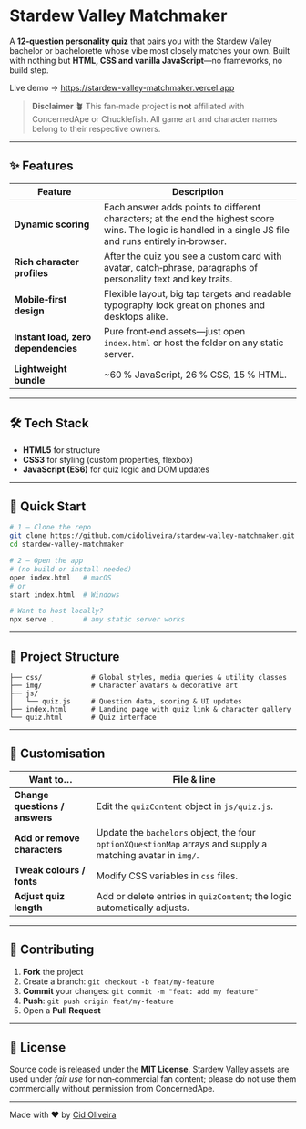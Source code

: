 # Stardew Valley Matchmaker

A **12‑question personality quiz** that pairs you with the Stardew Valley bachelor or bachelorette whose vibe most closely matches your own. Built with nothing but **HTML, CSS and vanilla JavaScript**—no frameworks, no build step.

Live demo → <https://stardew-valley-matchmaker.vercel.app>

> **Disclaimer 🪴** This fan‑made project is **not** affiliated with ConcernedApe or Chucklefish. All game art and character names belong to their respective owners.

---

## ✨ Features

| Feature | Description |
| ------- | ----------- |
| **Dynamic scoring** | Each answer adds points to different characters; at the end the highest score wins. The logic is handled in a single JS file and runs entirely in‑browser. |
| **Rich character profiles** | After the quiz you see a custom card with avatar, catch‑phrase, paragraphs of personality text and key traits. |
| **Mobile‑first design** | Flexible layout, big tap targets and readable typography look great on phones and desktops alike. |
| **Instant load, zero dependencies** | Pure front‑end assets—just open `index.html` or host the folder on any static server. |
| **Lightweight bundle** | ~60 % JavaScript, 26 % CSS, 15 % HTML. |

---

## 🛠 Tech Stack

- **HTML5** for structure  
- **CSS3** for styling (custom properties, flexbox)  
- **JavaScript (ES6)** for quiz logic and DOM updates

---

## 🚀 Quick Start

```bash
# 1 – Clone the repo
git clone https://github.com/cidoliveira/stardew-valley-matchmaker.git
cd stardew-valley-matchmaker

# 2 – Open the app
# (no build or install needed)
open index.html   # macOS
# or
start index.html  # Windows

# Want to host locally?
npx serve .       # any static server works
```

---

## 📂 Project Structure

```
├── css/            # Global styles, media queries & utility classes
├── img/            # Character avatars & decorative art
├── js/
│   └── quiz.js     # Question data, scoring & UI updates
├── index.html      # Landing page with quiz link & character gallery
└── quiz.html       # Quiz interface
```

---

## 🔧 Customisation

| Want to… | File & line |
| -------- | ----------- |
| **Change questions / answers** | Edit the `quizContent` object in `js/quiz.js`. |
| **Add or remove characters** | Update the `bachelors` object, the four `optionXQuestionMap` arrays and supply a matching avatar in `img/`. |
| **Tweak colours / fonts** | Modify CSS variables in `css` files. |
| **Adjust quiz length** | Add or delete entries in `quizContent`; the logic automatically adjusts. |

---

## 🤝 Contributing

1. **Fork** the project  
2. Create a branch: `git checkout -b feat/my-feature`  
3. **Commit** your changes: `git commit -m "feat: add my feature"`  
4. **Push**: `git push origin feat/my-feature`  
5. Open a **Pull Request**

---

## 📄 License

Source code is released under the **MIT License**. Stardew Valley assets are used under *fair use* for non‑commercial fan content; please do not use them commercially without permission from ConcernedApe.

---

Made with&nbsp;♥ by [Cid Oliveira](https://github.com/cidoliveira)
